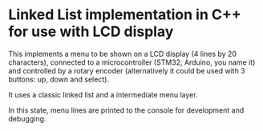 # Linked List implementation in C++ for use with LCD display

This implements a menu to be shown on a LCD display (4 lines by 20 characters), connected to a microcontroller (STM32, Arduino, you name it) and controlled by a rotary encoder (alternatively it could be used with 3 buttons: up, down and select).

It uses a classic linked list and a intermediate menu layer.

In this state, menu lines are printed to the console for development and debugging.
